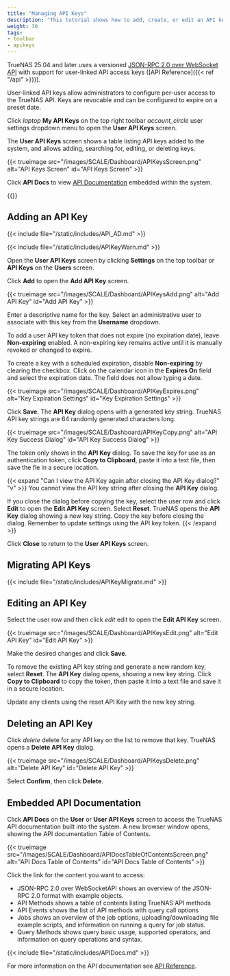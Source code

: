 ```yaml
---
title: "Managing API Keys"
description: "This tutorial shows how to add, create, or edit an API key in TrueNAS and access API Documentation."
weight: 30
tags:
- toolbar
- apikeys
---
```


TrueNAS 25.04 and later uses a versioned [JSON-RPC 2.0 over WebSocket API](https://api.truenas.com) with support for user-linked API access keys ([API Reference]({{< ref "/api" >}})).

User-linked API keys allow administrators to configure per-user access to the TrueNAS API.
Keys are revocable and can be configured to expire on a preset date.

Click <i class="material-icons" aria-hidden="true" title="laptop" style="vertical-align: top;">laptop</i> **My API Keys** on the top right toolbar <i class="material-icons" aria-hidden="true">account_circle</i> user settings dropdown menu to open the **User API Keys** screen.

The **User API Keys** screen shows a table listing API keys added to the system, and allows adding, searching for, editing, or deleting keys.

{{< trueimage src="/images/SCALE/Dashboard/APIKeysScreen.png" alt="API Keys Screen" id="API Keys Screen" >}}

Click **API Docs** to view [API Documentation](#api-documentation) embedded within the system.

{{<include file="/static/includes/addcolumnorganizer.md">}}
<!-- Comment out until ready to release TNC information
## TrueNAS Connect API Keys

TrueNAS Connect automatically creates an API key when you register your system in the TrueNAS Connect service. This key, shown on the **User API Key** screen, is used for authentication between the TrueNAS system and the TrueNAS Connect service.

{{< trueimage src="/images/SCALE/Dashboard/APIKeysScreenWithTNCKeys.png" alt="TrueNAS Connect API Keys" id="TrueNAS Connect API Keys" >}}

There are instances where you might see more than one *tnc* key listed.

If you delete a *tnc* API key, the TrueNAS Connect prompts you to re-authenticate the next time you connect to the service.
-->

## Adding an API Key

{{< include file="/static/includes/API_AD.md" >}}

{{< include file="/static/includes/APIKeyWarn.md" >}}

Open the **User API Keys** screen by clicking **Settings** on the top toolbar or **API Keys** on the **Users** screen.

Click **Add** to open the **Add API Key** screen.

{{< trueimage src="/images/SCALE/Dashboard/APIKeysAdd.png" alt="Add API Key" id="Add API Key" >}}

Enter a descriptive name for the key.
Select an administrative user to associate with this key from the **Username** dropdown.

To add a user API key token that does not expire (no expiration date), leave **Non-expiring** enabled.
A non-expiring key remains active until it is manually revoked or changed to expire.

To create a key with a scheduled expiration, disable **Non-expiring** by clearing the checkbox.
Click on the calendar icon in the **Expires On** field and select the expiration date. The field does not allow typing a date.

{{< trueimage src="/images/SCALE/Dashboard/APIKeyExpires.png" alt="Key Expiration Settings" id="Key Expiration Settings" >}}

Click **Save**. The **API Key** dialog opens with a generated key string.
TrueNAS API key strings are 64 randomly generated characters long.

{{< trueimage src="/images/SCALE/Dashboard/APIKeyCopy.png" alt="API Key Success Dialog" id="API Key Success Dialog" >}}

The token only shows in the **API Key** dialog.
To save the key for use as an authentication token, click **Copy to Clipboard**, paste it into a text file, then save the fle in a secure location.

{{< expand "Can I view the API Key again after closing the API Key dialog?" "v" >}}
You cannot view the API key string after closing the **API Key** dialog.

If you close the dialog before copying the key, select the user row and click **Edit** to open the **Edit API Key** screen.
Select **Reset**. TrueNAS opens the **API Key** dialog showing a new key string. Copy the key before closing the dialog.
Remember to update settings using the API key token.
{{< /expand >}}

Click **Close** to return to the **User API Keys** screen.

## Migrating API Keys

{{< include file="/static/includes/APIKeyMigrate.md" >}}

## Editing an API Key

Select the user row and then click <i class="material-icons" aria-hidden="true" title="Edit">edit</i> edit to open the **Edit API Key** screen.

{{< trueimage src="/images/SCALE/Dashboard/APIKeysEdit.png" alt="Edit API Key" id="Edit API Key" >}}

Make the desired changes and click **Save**.

To remove the existing API key string and generate a new random key, select **Reset**.
The **API Key** dialog opens, showing a new key string.
Click **Copy to Clipboard** to copy the token, then paste it into a text file and save it in a secure location.

Update any clients using the reset API Key with the new key string.

## Deleting an API Key

Click <i class="material-icons" aria-hidden="true" title="Delete">delete</i> delete for any API key on the list to remove that key.
TrueNAS opens a **Delete API Key** dialog.

{{< trueimage src="/images/SCALE/Dashboard/APIKeysDelete.png" alt="Delete API Key" id="Delete API Key" >}}

Select **Confirm**, then click **Delete**.

## Embedded API Documentation

Click **API Docs** on the **User** or **User API Keys** screen to access the TrueNAS API documentation built into the system.
A new browser window opens, showing the API documentation Table of Contents.

{{< trueimage src="/images/SCALE/Dashboard/APIDocsTableOfContentsScreen.png" alt="API Docs Table of Contents" id="API Docs Table of Contents" >}}

Click the link for the content you want to access:
* JSON-RPC 2.0 over WebSocketAPI shows an overview of the JSON-RPC 2.0 format with example objects.
* API Methods shows a table of contents listing TrueNAS API methods
* API Events shows the list of API methods with query call options
* Jobs shows an overview of the job options, uploading/downloading file example scripts, and information on running a query for job status.
* Query Methods shows query basic usage, supported operators, and information on query operations and syntax.

{{< include file="/static/includes/APIDocs.md" >}}

For more information on the API documentation see [API Reference](https://www.truenas.com/docs/scale/api/).